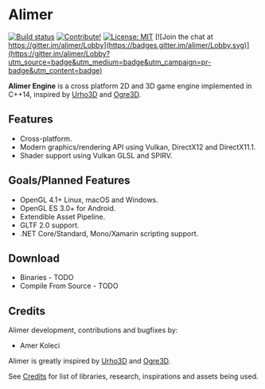 # Alimer

[![Build status](https://ci.appveyor.com/api/projects/status/uto2wruji8bo6bcl?svg=true)](https://ci.appveyor.com/project/amerkoleci/alimer)
[![Contribute!](https://img.shields.io/badge/contributions-welcome-brightgreen.svg?style=flat)](https://github.com/amerkoleci/alimer/issues)
[![License: MIT](https://img.shields.io/badge/License-MIT-yellow.svg)](https://github.com/amerkoleci/alimer/blob/master/LICENSE) [![Join the chat at https://gitter.im/alimer/Lobby](https://badges.gitter.im/alimer/Lobby.svg)](https://gitter.im/alimer/Lobby?utm_source=badge&utm_medium=badge&utm_campaign=pr-badge&utm_content=badge)

**Alimer Engine** is a cross platform 2D and 3D game engine implemented in C++14, inspired by [Urho3D](https://github.com/urho3d/Urho3D) and [Ogre3D](http://www.ogre3d.org).

## Features

- Cross-platform.
- Modern graphics/rendering API using Vulkan, DirectX12 and DirectX11.1.
- Shader support using Vulkan GLSL and SPIRV.

## Goals/Planned Features

- OpenGL 4.1+ Linux, macOS and Windows.
- OpenGL ES 3.0+ for Android.
- Extendible Asset Pipeline.
- GLTF 2.0 support.
- .NET Core/Standard, Mono/Xamarin scripting support.

## Download

- Binaries - TODO
- Compile From Source - TODO

## Credits

Alimer development, contributions and bugfixes by:

- Amer Koleci

Alimer is greatly inspired by [Urho3D](https://github.com/urho3d/Urho3D) and [Ogre3D](http://www.ogre3d.org).

See [Credits](https://github.com/amerkoleci/alimer/blob/master/CREDITS.md) for list of libraries, research, inspirations and assets being used.
